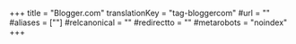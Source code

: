 +++
title = "Blogger.com"
translationKey = "tag-bloggercom"
#url = ""
#aliases = [""]
#relcanonical = ""
#redirectto = ""
#metarobots = "noindex"
+++
